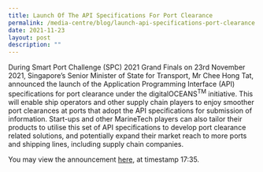 ```yaml
---
title: Launch Of The API Specifications For Port Clearance
permalink: /media-centre/blog/launch-api-specifications-port-clearance
date: 2021-11-23
layout: post
description: ""
---
```


<p>During Smart Port Challenge (SPC) 2021 Grand Finals on 23rd November 2021, Singapore’s Senior Minister of State for Transport, Mr Chee Hong Tat, announced the launch of the Application Programming Interface (API) specifications for port clearance under the digitalOCEANS<sup>TM</sup> initiative. This will enable ship operators and other supply chain players to enjoy smoother port clearances at ports that adopt the API specifications for submission of information. Start-ups and other MarineTech players can also tailor their products to utilise this set of API specifications to develop port clearance related solutions, and potentially expand their market reach to more ports and shipping lines, including supply chain companies.</p>

<p>You may view the announcement <a href="https://youtu.be/yWPAyPcz3YI?t=1056" target="_blank">here</a>, at timestamp 17:35.</p>
